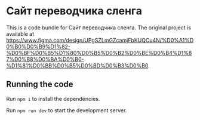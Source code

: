 
  # Сайт переводчика сленга

  This is a code bundle for Сайт переводчика сленга. The original project is available at https://www.figma.com/design/UPgSZLmGZcamjFbKUQCu4N/%D0%A1%D0%B0%D0%B9%D1%82-%D0%BF%D0%B5%D1%80%D0%B5%D0%B2%D0%BE%D0%B4%D1%87%D0%B8%D0%BA%D0%B0-%D1%81%D0%BB%D0%B5%D0%BD%D0%B3%D0%B0.

  ## Running the code

  Run `npm i` to install the dependencies.

  Run `npm run dev` to start the development server.
  